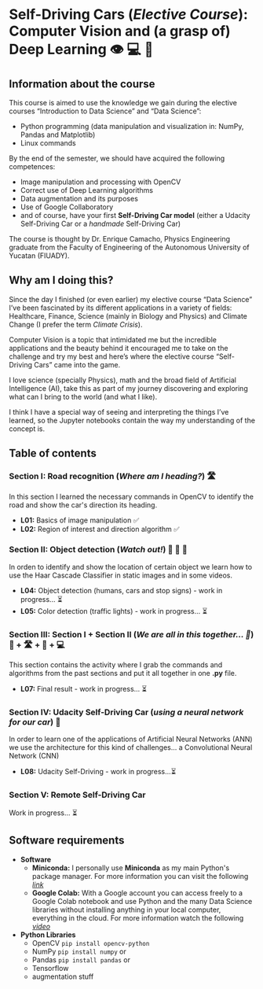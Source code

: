 # Self-Driving Cars (_Elective Course_): Computer Vision and (a grasp of) Deep Learning 👁 💻 🧠

## Information about the course
This course is aimed to use the knowledge we gain during the elective courses “Introduction to Data Science” and “Data Science”:
*	Python programming (data manipulation and visualization in: NumPy, Pandas and Matplotlib)
*	Linux commands

By the end of the semester, we should have acquired the following competences:
* Image manipulation and processing with OpenCV
* Correct use of Deep Learning algorithms
*	Data augmentation and its purposes
*	Use of Google Collaboratory
*	and of course, have your first **Self-Driving Car model** (either a Udacity Self-Driving Car or a _handmade_ Self-Driving Car)

The course is thought by Dr. Enrique Camacho, Physics Engineering graduate from the Faculty of Engineering of the Autonomous University of Yucatan (FIUADY).

## Why am I doing this?
Since the day I finished (or even earlier) my elective course “Data Science” I’ve been fascinated by its different applications in a variety of fields: Healthcare, Finance, Science (mainly in Biology and Physics) and Climate Change (I prefer the term _Climate Crisis_).

Computer Vision is a topic that intimidated me but the incredible applications and the beauty behind it encouraged me to take on the challenge and try my best and here’s where the elective course “Self-Driving Cars” came into the game.

I love science (specially Physics), math and the broad field of Artificial Intelligence (AI), take this as part of my journey discovering and exploring what can I bring to the world (and what I like).

I think I have a special way of seeing and interpreting the things I’ve learned, so the Jupyter notebooks contain the way my understanding of the concept is.


## Table of contents
### Section I: Road recognition (_Where am I heading?_) 🛣
In this section I learned the necessary commands in OpenCV to identify the road and show the car's direction its heading.

* **L01:** Basics of image manipulation :white_check_mark:
* **L02:** Region of interest and direction algorithm :white_check_mark:

### Section II: Object detection (_Watch out!_) :walking: :red_car: :traffic_light:
In orden to identify and show the location of certain object we learn how to use the Haar Cascade Classifier in static images and in some videos.
* **L04:** Object detection (humans, cars and stop signs) - work in progress... :hourglass_flowing_sand:
* **L05:** Color detection (traffic lights) - work in progress... :hourglass_flowing_sand:

### Section III: Section I + Section II (_We are all in this together... :musical_note:_) :red_car: + 🛣 + :traffic_light: + :computer:
This section contains the activity where I grab the commands and algorithms  from the past sections and put it all together in one **.py** file.
* **L07:** Final result - work in progress... :hourglass_flowing_sand:

### Section IV: Udacity Self-Driving Car (_using a neural network for our car_) :blue_car:
In order to learn one of the applications of Artificial Neural Networks (ANN) we use the architecture for this kind of challenges... a Convolutional Neural Network (CNN)
* **L08:** Udacity Self-Driving - work in progress...:hourglass_flowing_sand:

### Section V:  Remote Self-Driving Car
Work in progress... :hourglass_flowing_sand:

## Software requirements
* **Software**
  * **Miniconda:** I personally use **Miniconda** as my main Python's package manager. For more information you can visit the following [_link_](https://docs.conda.io/en/latest/miniconda.html)
  * **Google Colab:** With a Google account you can access freely to a Google Colab notebook and use Python and the many Data Science libraries without installing anything in your local computer, everything in the cloud. For more information watch the following [_video_](https://www.youtube.com/watch?v=inN8seMm7UI)
* **Python Libraries**
  * OpenCV `pip install opencv-python`
  * NumPy `pip install numpy` or
  * Pandas `pip install pandas` or
  * Tensorflow
  * augmentation stuff
